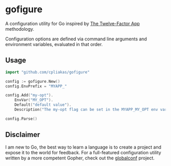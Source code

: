 # gofigure

A configuration utility for Go inspired by [The Twelve-Factor App](http://12factor.net/config) methodology.


Configuration options are defined via command line arguments and
environment variables, evaluated in that order.

## Usage

```go
import "github.com/cpliakas/gofigure"
```

```go
config := gofigure.New()
config.EnvPrefix = "MYAPP_"

config.Add("my-opt").
	EnvVar("MY_OPT").
	Default("default value").
	Description("The my-opt flag can be set in the MYAPP_MY_OPT env variable")

config.Parse()

```

## Disclaimer

I am new to Go, the best way to learn a language is to create a
project and expose it to the world for feedback. For a full-featured
configuration utility written by a more competent Gopher, check out
the [globalconf](https://github.com/rakyll/globalconf) project.

